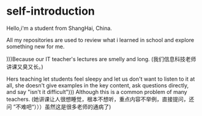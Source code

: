 # self-introduction
Hello,i'm a student from ShangHai, China.</br>

All my repositories are used to review what i learned in school and explore something new for me.</br>

)))Because our IT teacher's lectures are smelly and long.
(我们信息科技老师讲课又臭又长。)</br>

Hers teaching let students feel sleepy and let us don't want to listen to it at all, she doesn't give examples in the key content, ask questions directly, and say "isn't it difficult"))) Although this is a common problem of many teachers.
(她讲课让人很想睡觉，根本不想听，重点内容不举例，直接提问，还问 ”不难吧“）））虽然这是很多老师的通病了)</br>
